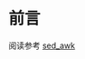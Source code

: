 #  前言

阅读参考 [sed_awk](http://scc.qibebt.cas.cn/docs/linux/script/sed%D3%EBawk-%D0%DE%B6%A9%B5%DA%C8%FD%B0%E6.pdf)


## 